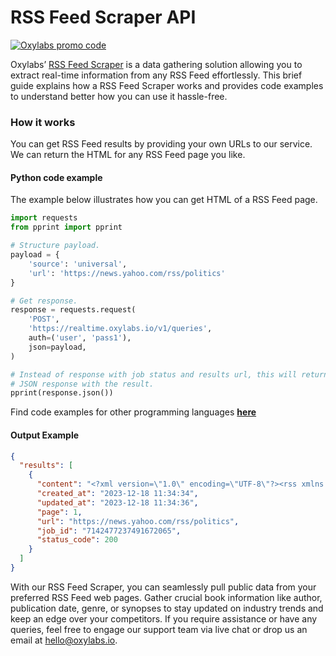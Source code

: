 # RSS Feed Scraper API

[![Oxylabs promo code](https://user-images.githubusercontent.com/129506779/250792357-8289e25e-9c36-4dc0-a5e2-2706db797bb5.png)](https://oxylabs.go2cloud.org/aff_c?offer_id=7&aff_id=877&url_id=112)

Oxylabs’ [RSS Feed Scraper](https://oxylabs.io/products/scraper-api/web/rss-feed-scraper?utm_source=github&utm_medium=repositories&utm_campaign=product) is a data gathering solution allowing you to extract real-time information from any RSS Feed effortlessly. This brief guide explains how a RSS Feed Scraper works and provides code examples to understand better how you can use it hassle-free.

### How it works

You can get RSS Feed results by providing your own URLs to our service. We can return the HTML for any RSS Feed page you like.

#### Python code example

The example below illustrates how you can get HTML of a RSS Feed page.

```python
import requests
from pprint import pprint

# Structure payload.
payload = {
    'source': 'universal',
    'url': 'https://news.yahoo.com/rss/politics'
}

# Get response.
response = requests.request(
    'POST',
    'https://realtime.oxylabs.io/v1/queries',
    auth=('user', 'pass1'),
    json=payload,
)

# Instead of response with job status and results url, this will return the
# JSON response with the result.
pprint(response.json())
```
Find code examples for other programming languages [**here**](https://github.com/oxylabs/rss-feed-scraper/tree/main/code%20examples)

#### Output Example
```json
{
  "results": [
    {
      "content": "<?xml version=\"1.0\" encoding=\"UTF-8\"?><rss xmlns:media=\"http://search.yahoo.com/mrss/\" version=\"2.0\" ... </html>",
      "created_at": "2023-12-18 11:34:34",
      "updated_at": "2023-12-18 11:34:36",
      "page": 1,
      "url": "https://news.yahoo.com/rss/politics",
      "job_id": "7142477237491672065",
      "status_code": 200
    }
  ]
}
```
With our RSS Feed Scraper, you can seamlessly pull public data from your preferred RSS Feed web pages. Gather crucial book information like author, publication date, genre, or synopses to stay updated on industry trends and keep an edge over your competitors. If you require assistance or have any queries, feel free to engage our support team via live chat or drop us an email at hello@oxylabs.io.
